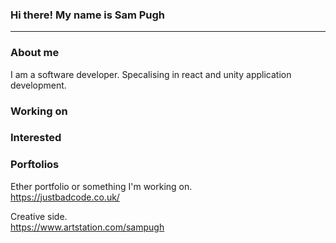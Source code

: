 ### Hi there! My name is Sam Pugh
___


### About me
I am a software developer. Specalising in react and unity application development.

### Working on

### Interested

### Porftolios
Ether portfolio or something I'm working on. </br>
https://justbadcode.co.uk/

Creative side.</br>
https://www.artstation.com/sampugh

<!--
**Root-107/Root-107** is a ✨ _special_ ✨ repository because its `README.md` (this file) appears on your GitHub profile.
